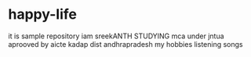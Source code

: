 # happy-life
it is sample repository
iam sreekANTH
STUDYING mca
under jntua
aprooved by aicte
kadap dist
andhrapradesh 
my hobbies listening songs
